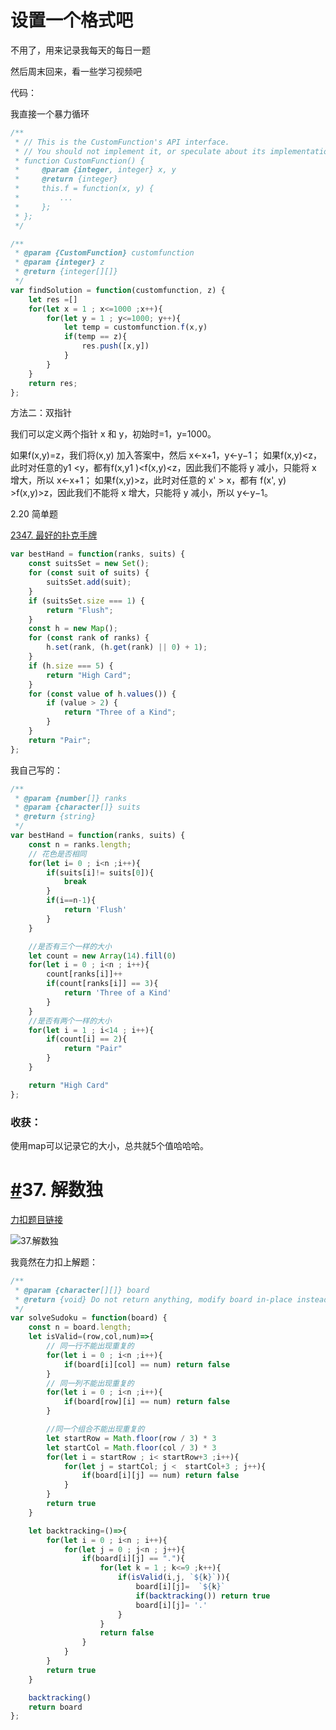 # 设置一个格式吧

不用了，用来记录我每天的每日一题

然后周末回来，看一些学习视频吧



代码：

我直接一个暴力循环

```js
/**
 * // This is the CustomFunction's API interface.
 * // You should not implement it, or speculate about its implementation
 * function CustomFunction() {
 *     @param {integer, integer} x, y
 *     @return {integer}
 *     this.f = function(x, y) {
 *         ...
 *     };
 * };
 */

/**
 * @param {CustomFunction} customfunction
 * @param {integer} z
 * @return {integer[][]}
 */
var findSolution = function(customfunction, z) {
    let res =[]
    for(let x = 1 ; x<=1000 ;x++){
        for(let y = 1 ; y<=1000; y++){
            let temp = customfunction.f(x,y)
            if(temp == z){
                res.push([x,y])
            }
        }
    }
    return res;
};
```

方法二：双指针

我们可以定义两个指针 x 和 y，初始时=1，y=1000。

如果f(x,y)=z，我们将(x,y) 加入答案中，然后 x←x+1，y←y−1；
如果f(x,y)<z，此时对任意的y1  <y，都有f(x,y1 )<f(x,y)<z，因此我们不能将 y 减小，只能将 x 增大，所以 x←x+1；
如果f(x,y)>z，此时对任意的 x' > x，都有 f(x', y) >f(x,y)>z，因此我们不能将 x 增大，只能将 y 减小，所以 y←y−1。





2.20 简单题

[2347. 最好的扑克手牌](https://leetcode.cn/problems/best-poker-hand/)

```js
var bestHand = function(ranks, suits) {
    const suitsSet = new Set();
    for (const suit of suits) {
        suitsSet.add(suit);
    }
    if (suitsSet.size === 1) {
        return "Flush";
    }
    const h = new Map();
    for (const rank of ranks) {
        h.set(rank, (h.get(rank) || 0) + 1);
    }
    if (h.size === 5) {
        return "High Card";
    }
    for (const value of h.values()) {
        if (value > 2) {
            return "Three of a Kind";
        }
    }
    return "Pair";
};
```



我自己写的：

```js
/**
 * @param {number[]} ranks
 * @param {character[]} suits
 * @return {string}
 */
var bestHand = function(ranks, suits) {
    const n = ranks.length;
    // 花色是否相同
    for(let i= 0 ; i<n ;i++){
        if(suits[i]!= suits[0]){
            break
        }
        if(i==n-1){
            return 'Flush'
        }
    }

    //是否有三个一样的大小
    let count = new Array(14).fill(0)
    for(let i = 0 ; i<n ; i++){
        count[ranks[i]]++
        if(count[ranks[i]] == 3){
            return 'Three of a Kind'
        }
    }
    //是否有两个一样的大小
    for(let i = 1 ; i<14 ; i++){
        if(count[i] == 2){
            return "Pair"
        }
    }

    return "High Card"
};
```

### 收获：

使用map可以记录它的大小，总共就5个值哈哈哈。



# [#](https://www.programmercarl.com/0037.解数独.html#_37-解数独)37. 解数独

[力扣题目链接](https://leetcode.cn/problems/sudoku-solver/)

![37.解数独](E:\研究生学习\研二\文档与阅读笔记\图片\2020111720451790.png)

我竟然在力扣上解题：

```js
/**
 * @param {character[][]} board
 * @return {void} Do not return anything, modify board in-place instead.
 */
var solveSudoku = function(board) {
    const n = board.length;
    let isValid=(row,col,num)=>{
        // 同一行不能出现重复的
        for(let i = 0 ; i<n ;i++){
            if(board[i][col] == num) return false
        }
        // 同一列不能出现重复的
        for(let i = 0 ; i<n ;i++){
            if(board[row][i] == num) return false
        }

        //同一个组合不能出现重复的
        let startRow = Math.floor(row / 3) * 3
        let startCol = Math.floor(col / 3) * 3
        for(let i = startRow ; i< startRow+3 ;i++){
            for(let j = startCol; j <  startCol+3 ; j++){
                if(board[i][j] == num) return false
            }
        }
        return true
    }

    let backtracking=()=>{
        for(let i = 0 ; i<n ; i++){
            for(let j = 0 ; j<n ; j++){
                if(board[i][j] == "."){
                    for(let k = 1 ; k<=9 ;k++){
                        if(isValid(i,j, `${k}`)){
                            board[i][j]=  `${k}`
                            if(backtracking()) return true
                            board[i][j]= '.'
                        }
                    }
                    return false
                }
            }
        }
        return true
    }

    backtracking()
    return board
};
```

